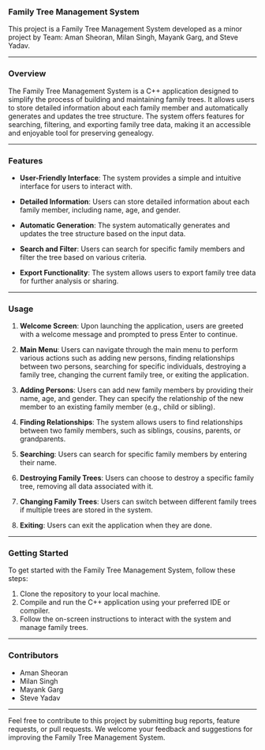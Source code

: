 ### Family Tree Management System

This project is a Family Tree Management System developed as a minor project by Team: Aman Sheoran, Milan Singh, Mayank Garg, and Steve Yadav.

---

### Overview

The Family Tree Management System is a C++ application designed to simplify the process of building and maintaining family trees. It allows users to store detailed information about each family member and automatically generates and updates the tree structure. The system offers features for searching, filtering, and exporting family tree data, making it an accessible and enjoyable tool for preserving genealogy.

---

### Features

- **User-Friendly Interface**: The system provides a simple and intuitive interface for users to interact with.
  
- **Detailed Information**: Users can store detailed information about each family member, including name, age, and gender.

- **Automatic Generation**: The system automatically generates and updates the tree structure based on the input data.

- **Search and Filter**: Users can search for specific family members and filter the tree based on various criteria.

- **Export Functionality**: The system allows users to export family tree data for further analysis or sharing.

---

### Usage

1. **Welcome Screen**: Upon launching the application, users are greeted with a welcome message and prompted to press Enter to continue.

2. **Main Menu**: Users can navigate through the main menu to perform various actions such as adding new persons, finding relationships between two persons, searching for specific individuals, destroying a family tree, changing the current family tree, or exiting the application.

3. **Adding Persons**: Users can add new family members by providing their name, age, and gender. They can specify the relationship of the new member to an existing family member (e.g., child or sibling).

4. **Finding Relationships**: The system allows users to find relationships between two family members, such as siblings, cousins, parents, or grandparents.

5. **Searching**: Users can search for specific family members by entering their name.

6. **Destroying Family Trees**: Users can choose to destroy a specific family tree, removing all data associated with it.

7. **Changing Family Trees**: Users can switch between different family trees if multiple trees are stored in the system.

8. **Exiting**: Users can exit the application when they are done.

---

### Getting Started

To get started with the Family Tree Management System, follow these steps:

1. Clone the repository to your local machine.
2. Compile and run the C++ application using your preferred IDE or compiler.
3. Follow the on-screen instructions to interact with the system and manage family trees.

---

### Contributors

- Aman Sheoran
- Milan Singh
- Mayank Garg
- Steve Yadav

---

Feel free to contribute to this project by submitting bug reports, feature requests, or pull requests. We welcome your feedback and suggestions for improving the Family Tree Management System.
